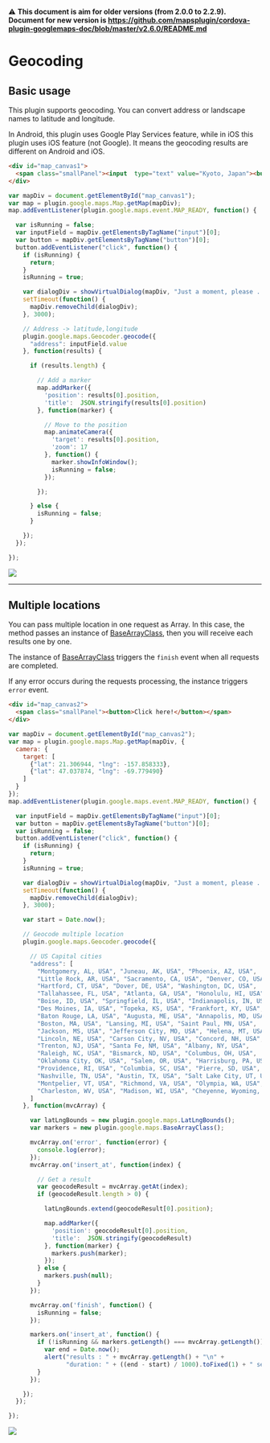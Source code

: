 :warning: **This document is aim for older versions (from 2.0.0 to 2.2.9).
Document for new version is https://github.com/mapsplugin/cordova-plugin-googlemaps-doc/blob/master/v2.6.0/README.md**

# Geocoding

## Basic usage

This plugin supports geocoding. You can convert address or landscape names to latitude and longitude.

In Android, this plugin uses Google Play Services feature, while in iOS this plugin uses iOS feature (not Google).
It means the geocoding results are different on Android and iOS.

```html
<div id="map_canvas1">
  <span class="smallPanel"><input  type="text" value="Kyoto, Japan"><button>Search</button></span>
</div>
```

```js
var mapDiv = document.getElementById("map_canvas1");
var map = plugin.google.maps.Map.getMap(mapDiv);
map.addEventListener(plugin.google.maps.event.MAP_READY, function() {

  var isRunning = false;
  var inputField = mapDiv.getElementsByTagName("input")[0];
  var button = mapDiv.getElementsByTagName("button")[0];
  button.addEventListener("click", function() {
    if (isRunning) {
      return;
    }
    isRunning = true;

    var dialogDiv = showVirtualDialog(mapDiv, "Just a moment, please ...");
    setTimeout(function() {
      mapDiv.removeChild(dialogDiv);
    }, 3000);

    // Address -> latitude,longitude
    plugin.google.maps.Geocoder.geocode({
      "address": inputField.value
    }, function(results) {

      if (results.length) {

        // Add a marker
        map.addMarker({
          'position': results[0].position,
          'title':  JSON.stringify(results[0].position)
        }, function(marker) {

          // Move to the position
          map.animateCamera({
            'target': results[0].position,
            'zoom': 17
          }, function() {
            marker.showInfoWindow();
            isRunning = false;
          });

        });

      } else {
        isRunning = false;
      }

    });
  });

});
```


![](image1.gif)

----

## Multiple locations

You can pass multiple location in one request as Array.
In this case, the method passes an instance of [BaseArrayClass](../../BaseArrayClass/README.md),
then you will receive each results one by one.

The instance of [BaseArrayClass](../../BaseArrayClass/README.md) triggers the `finish` event
when all requests are completed.

If any error occurs during the requests processing, the instance triggers `error` event.


```html
<div id="map_canvas2">
  <span class="smallPanel"><button>Click here!</button></span>
</div>
```

```js
var mapDiv = document.getElementById("map_canvas2");
var map = plugin.google.maps.Map.getMap(mapDiv, {
  camera: {
    target: [
      {"lat": 21.306944, "lng": -157.858333},
      {"lat": 47.037874, "lng": -69.779490}
    ]
  }
});
map.addEventListener(plugin.google.maps.event.MAP_READY, function() {

  var inputField = mapDiv.getElementsByTagName("input")[0];
  var button = mapDiv.getElementsByTagName("button")[0];
  var isRunning = false;
  button.addEventListener("click", function() {
    if (isRunning) {
      return;
    }
    isRunning = true;

    var dialogDiv = showVirtualDialog(mapDiv, "Just a moment, please ...");
    setTimeout(function() {
      mapDiv.removeChild(dialogDiv);
    }, 3000);

    var start = Date.now();

    // Geocode multiple location
    plugin.google.maps.Geocoder.geocode({

      // US Capital cities
      "address": [
        "Montgomery, AL, USA", "Juneau, AK, USA", "Phoenix, AZ, USA",
        "Little Rock, AR, USA", "Sacramento, CA, USA", "Denver, CO, USA",
        "Hartford, CT, USA", "Dover, DE, USA", "Washington, DC, USA",
        "Tallahassee, FL, USA", "Atlanta, GA, USA", "Honolulu, HI, USA",
        "Boise, ID, USA", "Springfield, IL, USA", "Indianapolis, IN, USA",
        "Des Moines, IA, USA", "Topeka, KS, USA", "Frankfort, KY, USA",
        "Baton Rouge, LA, USA", "Augusta, ME, USA", "Annapolis, MD, USA",
        "Boston, MA, USA", "Lansing, MI, USA", "Saint Paul, MN, USA",
        "Jackson, MS, USA", "Jefferson City, MO, USA", "Helena, MT, USA",
        "Lincoln, NE, USA", "Carson City, NV, USA", "Concord, NH, USA",
        "Trenton, NJ, USA", "Santa Fe, NM, USA", "Albany, NY, USA",
        "Raleigh, NC, USA", "Bismarck, ND, USA", "Columbus, OH, USA",
        "Oklahoma City, OK, USA", "Salem, OR, USA", "Harrisburg, PA, USA",
        "Providence, RI, USA", "Columbia, SC, USA", "Pierre, SD, USA",
        "Nashville, TN, USA", "Austin, TX, USA", "Salt Lake City, UT, USA",
        "Montpelier, VT, USA", "Richmond, VA, USA", "Olympia, WA, USA",
        "Charleston, WV, USA", "Madison, WI, USA", "Cheyenne, Wyoming, USA"
      ]
    }, function(mvcArray) {

      var latLngBounds = new plugin.google.maps.LatLngBounds();
      var markers = new plugin.google.maps.BaseArrayClass();

      mvcArray.on('error', function(error) {
        console.log(error);
      });
      mvcArray.on('insert_at', function(index) {

        // Get a result
        var geocodeResult = mvcArray.getAt(index);
        if (geocodeResult.length > 0) {

          latLngBounds.extend(geocodeResult[0].position);

          map.addMarker({
            'position': geocodeResult[0].position,
            'title':  JSON.stringify(geocodeResult)
          }, function(marker) {
            markers.push(marker);
          });
        } else {
          markers.push(null);
        }
      });

      mvcArray.on('finish', function() {
        isRunning = false;
      });

      markers.on('insert_at', function() {
        if (!isRunning && markers.getLength() === mvcArray.getLength()) {
          var end = Date.now();
          alert("results : " + mvcArray.getLength() + "\n" +
                "duration: " + ((end - start) / 1000).toFixed(1) + " seconds");
        }
      });

    });
  });

});
```

![](image2.gif)
